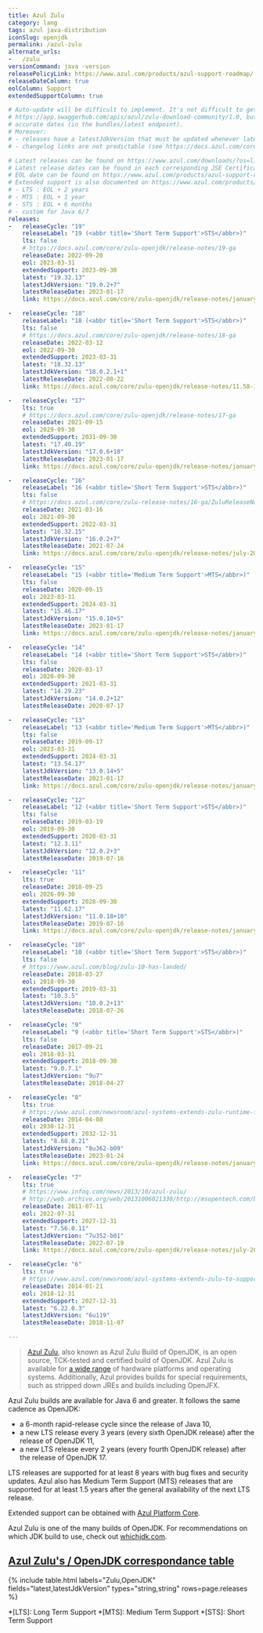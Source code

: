 ```yaml
---
title: Azul Zulu
category: lang
tags: azul java-distribution
iconSlug: openjdk
permalink: /azul-zulu
alternate_urls:
-   /zulu
versionCommand: java -version
releasePolicyLink: https://www.azul.com/products/azul-support-roadmap/
releaseDateColumn: true
eolColumn: Support
extendedSupportColumn: true

# Auto-update will be difficult to implement. It's not difficult to get the versions through
# https://app.swaggerhub.com/apis/azul/zulu-download-community/1.0, but the API does not provide
# accurate dates (in the bundles/latest endpoint).
# Moreover:
# - releases have a latestJdkVersion that must be updated whenever latest is updated,
# - changelog links are not predictable (see https://docs.azul.com/core/zulu-openjdk/release-notes.html).

# Latest releases can be found on https://www.azul.com/downloads/?os=linux&architecture=x86-64-bit&package=jdk&show-old-builds=true#download-openjdk.
# Latest release dates can be found in each corresponding JSE Certificate (or in https://docs.azul.com/core/zulu-openjdk/release-notes.html).
# EOL date can be found on https://www.azul.com/products/azul-support-roadmap/.
# Extended support is also documented on https://www.azul.com/products/azul-support-roadmap/ :
# - LTS : EOL + 2 years
# - MTS : EOL + 1 year
# - STS : EOL + 6 months
# - custom for Java 6/7
releases:
-   releaseCycle: "19"
    releaseLabel: "19 (<abbr title='Short Term Support'>STS</abbr>)"
    lts: false
    # https://docs.azul.com/core/zulu-openjdk/release-notes/19-ga
    releaseDate: 2022-09-20
    eol: 2023-03-31
    extendedSupport: 2023-09-30
    latest: "19.32.13"
    latestJdkVersion: "19.0.2+7"
    latestReleaseDate: 2023-01-17
    link: https://docs.azul.com/core/zulu-openjdk/release-notes/january-2023

-   releaseCycle: "18"
    releaseLabel: "18 (<abbr title='Short Term Support'>STS</abbr>)"
    lts: false
    # https://docs.azul.com/core/zulu-openjdk/release-notes/18-ga
    releaseDate: 2022-03-12
    eol: 2022-09-30
    extendedSupport: 2023-03-31
    latest: "18.32.13"
    latestJdkVersion: "18.0.2.1+1"
    latestReleaseDate: 2022-08-22
    link: https://docs.azul.com/core/zulu-openjdk/release-notes/11.58-17.36-august-2022

-   releaseCycle: "17"
    lts: true
    # https://docs.azul.com/core/zulu-openjdk/release-notes/17-ga
    releaseDate: 2021-09-15
    eol: 2029-09-30
    extendedSupport: 2031-09-30
    latest: "17.40.19"
    latestJdkVersion: "17.0.6+10"
    latestReleaseDate: 2023-01-17
    link: https://docs.azul.com/core/zulu-openjdk/release-notes/january-2023

-   releaseCycle: "16"
    releaseLabel: "16 (<abbr title='Short Term Support'>STS</abbr>)"
    lts: false
    # https://docs.azul.com/core/zulu-release-notes/16-ga/ZuluReleaseNotes/Title.htm
    releaseDate: 2021-03-16
    eol: 2021-09-30
    extendedSupport: 2022-03-31
    latest: "16.32.15"
    latestJdkVersion: "16.0.2+7"
    latestReleaseDate: 2021-07-24
    link: https://docs.azul.com/core/zulu-openjdk/release-notes/july-2021

-   releaseCycle: "15"
    releaseLabel: "15 (<abbr title='Medium Term Support'>MTS</abbr>)"
    lts: false
    releaseDate: 2020-09-15
    eol: 2023-03-31
    extendedSupport: 2024-03-31
    latest: "15.46.17"
    latestJdkVersion: "15.0.10+5"
    latestReleaseDate: 2023-01-17
    link: https://docs.azul.com/core/zulu-openjdk/release-notes/january-2023

-   releaseCycle: "14"
    releaseLabel: "14 (<abbr title='Short Term Support'>STS</abbr>)"
    lts: false
    releaseDate: 2020-03-17
    eol: 2020-09-30
    extendedSupport: 2021-03-31
    latest: "14.29.23"
    latestJdkVersion: "14.0.2+12"
    latestReleaseDate: 2020-07-17

-   releaseCycle: "13"
    releaseLabel: "13 (<abbr title='Medium Term Support'>MTS</abbr>)"
    lts: false
    releaseDate: 2019-09-17
    eol: 2023-03-31
    extendedSupport: 2024-03-31
    latest: "13.54.17"
    latestJdkVersion: "13.0.14+5"
    latestReleaseDate: 2023-01-17
    link: https://docs.azul.com/core/zulu-openjdk/release-notes/january-2023

-   releaseCycle: "12"
    releaseLabel: "12 (<abbr title='Short Term Support'>STS</abbr>)"
    lts: false
    releaseDate: 2019-03-19
    eol: 2019-09-30
    extendedSupport: 2020-03-31
    latest: "12.3.11"
    latestJdkVersion: "12.0.2+3"
    latestReleaseDate: 2019-07-16

-   releaseCycle: "11"
    lts: true
    releaseDate: 2018-09-25
    eol: 2026-09-30
    extendedSupport: 2028-09-30
    latest: "11.62.17"
    latestJdkVersion: "11.0.18+10"
    latestReleaseDate: 2019-07-16
    link: https://docs.azul.com/core/zulu-openjdk/release-notes/january-2023

-   releaseCycle: "10"
    releaseLabel: "10 (<abbr title='Short Term Support'>STS</abbr>)"
    lts: false
    # https://www.azul.com/blog/zulu-10-has-landed/
    releaseDate: 2018-03-27
    eol: 2018-09-30
    extendedSupport: 2019-03-31
    latest: "10.3.5"
    latestJdkVersion: "10.0.2+13"
    latestReleaseDate: 2018-07-26

-   releaseCycle: "9"
    releaseLabel: "9 (<abbr title='Short Term Support'>STS</abbr>)"
    lts: false
    releaseDate: 2017-09-21
    eol: 2018-03-31
    extendedSupport: 2018-09-30
    latest: "9.0.7.1"
    latestJdkVersion: "9u7"
    latestReleaseDate: 2018-04-27

-   releaseCycle: "8"
    lts: true
    # https://www.azul.com/newsroom/azul-systems-extends-zulu-runtime-for-java-to-support-java-8/
    releaseDate: 2014-04-08
    eol: 2030-12-31
    extendedSupport: 2032-12-31
    latest: "8.68.0.21"
    latestJdkVersion: "8u362-b09"
    latestReleaseDate: 2023-01-24
    link: https://docs.azul.com/core/zulu-openjdk/release-notes/january-2023-8.68

-   releaseCycle: "7"
    lts: true
    # https://www.infoq.com/news/2013/10/azul-zulu/
    # http://web.archive.org/web/20131006021330/http://msopentech.com/blog/2013/09/25/azul-systems-releases-zulu-an-openjdk-build-for-windows-azure-in-partnership-with-ms-open-tech/
    releaseDate: 2011-07-11
    eol: 2022-07-31
    extendedSupport: 2027-12-31
    latest: "7.56.0.11"
    latestJdkVersion: "7u352-b01"
    latestReleaseDate: 2022-07-19
    link: https://docs.azul.com/core/zulu-openjdk/release-notes/july-2022

-   releaseCycle: "6"
    lts: true
    # https://www.azul.com/newsroom/azul-systems-extends-zulu-to-support-java-6-and-major-linux-distributions/
    releaseDate: 2014-01-21
    eol: 2018-12-31
    extendedSupport: 2027-12-31
    latest: "6.22.0.3"
    latestJdkVersion: "6u119"
    latestReleaseDate: 2018-11-07

---
```


> [Azul Zulu](https://docs.azul.com/core/), also known as Azul Zulu Build of OpenJDK, is an open
> source, TCK-tested and certified build of OpenJDK. Azul Zulu is available for
> [a wide range](https://docs.azul.com/core/zulu-openjdk/supported-platforms) of hardware platforms
> and operating systems. Additionally, Azul provides builds for special requirements, such as
> stripped down JREs and builds including OpenJFX.

Azul Zulu builds are available for Java 6 and greater. It follows the same cadence as OpenJDK:

- a 6-month rapid-release cycle since the release of Java 10,
- a new LTS release every 3 years (every sixth OpenJDK release) after the release of OpenJDK 11,
- a new LTS release every 2 years (every fourth OpenJDK release) after the release of OpenJDK 17.

LTS releases are supported for at least 8 years with bug fixes and security updates. Azul also has
Medium Term Support (MTS) releases that are supported for at least 1.5 years after the
general availability of the next LTS release.

Extended support can be obtained with [Azul Platform Core](https://www.azul.com/products/core/).

Azul Zulu is one of the many builds of OpenJDK. For recommendations on which JDK build to use, check
out [whichjdk.com](https://whichjdk.com/#azul-zulu).

## [Azul Zulu's / OpenJDK correspondance table](https://docs.azul.com/core/zulu-openjdk/versioning-and-naming)

{% include table.html
  labels="Zulu,OpenJDK"
  fields="latest,latestJdkVersion"
  types="string,string"
  rows=page.releases %}

*[LTS]: Long Term Support
*[MTS]: Medium Term Support
*[STS]: Short Term Support
